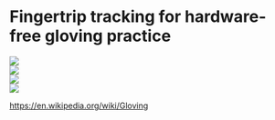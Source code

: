 # Fingertrip tracking for hardware-free gloving practice

![](https://img.shields.io/badge/tag-wip-lightgrey)  
![](https://img.shields.io/badge/tag-accessibility-84f8cf)  
![](https://img.shields.io/badge/tag-experimental-lightgrey)  
![](https://img.shields.io/badge/tag-tooling-lightgrey)


https://en.wikipedia.org/wiki/Gloving
